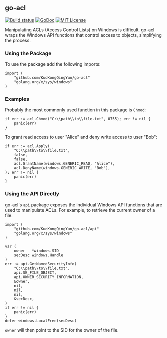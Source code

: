 ## go-acl

[![Build status](https://ci.appveyor.com/api/projects/status/rbdyu7c39o2j0ru9?svg=true)](https://ci.appveyor.com/project/nathan-osman/go-acl)
[![GoDoc](https://godoc.org/github.com/KuoKongQingYun/go-acl?status.svg)](https://godoc.org/github.com/KuoKongQingYun/go-acl)
[![MIT License](http://img.shields.io/badge/license-MIT-9370d8.svg?style=flat)](http://opensource.org/licenses/MIT)

Manipulating ACLs (Access Control Lists) on Windows is difficult. go-acl wraps the Windows API functions that control access to objects, simplifying the process.

### Using the Package

To use the package add the following imports:

    import (
        "github.com/KuoKongQingYun/go-acl"
        "golang.org/x/sys/windows"
    )

### Examples

Probably the most commonly used function in this package is `Chmod`:

    if err := acl.Chmod("C:\\path\\to\\file.txt", 0755); err != nil {
        panic(err)
    }

To grant read access to user "Alice" and deny write access to user "Bob":

    if err := acl.Apply(
        "C:\\path\\to\\file.txt",
        false,
        false,
        acl.GrantName(windows.GENERIC_READ, "Alice"),
        acl.DenyName(windows.GENERIC_WRITE, "Bob"),
    ); err != nil {
        panic(err)
    }

### Using the API Directly

go-acl's `api` package exposes the individual Windows API functions that are used to manipulate ACLs. For example, to retrieve the current owner of a file:

    import (
        "github.com/KuoKongQingYun/go-acl/api"
        "golang.org/x/sys/windows"
    )

    var (
        owner   *windows.SID
        secDesc windows.Handle
    )
    err := api.GetNamedSecurityInfo(
        "C:\\path\\to\\file.txt",
        api.SE_FILE_OBJECT,
        api.OWNER_SECURITY_INFORMATION,
        &owner,
        nil,
        nil,
        nil,
        &secDesc,
    )
    if err != nil {
        panic(err)
    }
    defer windows.LocalFree(secDesc)

`owner` will then point to the SID for the owner of the file.
